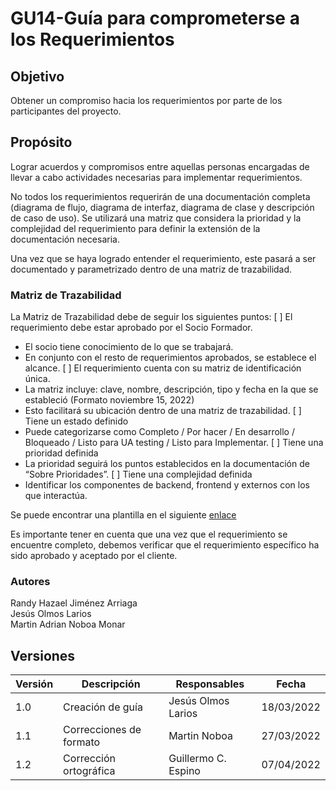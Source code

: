 # GU14-Guía para comprometerse a los Requerimientos


## Objetivo

Obtener un compromiso hacia los requerimientos por parte de los participantes del proyecto.

## Propósito

Lograr acuerdos y compromisos entre aquellas personas encargadas de llevar a cabo actividades necesarias para implementar requerimientos.

No todos los requerimientos requerirán de una documentación completa (diagrama de flujo, diagrama de interfaz, diagrama de clase y descripción de caso de uso). Se utilizará una  matriz que considera la prioridad y la complejidad del requerimiento para definir la extensión de la documentación necesaria.

Una vez que se haya logrado entender el requerimiento, este pasará a ser documentado y parametrizado dentro de una matriz de trazabilidad.



### Matriz de Trazabilidad

La Matriz de Trazabilidad debe de seguir los siguientes puntos:
[ ] El requerimiento debe estar aprobado por el Socio Formador.
- El socio tiene conocimiento de lo que se trabajará.
- En conjunto con el resto de requerimientos aprobados, se establece el alcance.
[ ] El requerimiento cuenta con su matriz de identificación única.
- La matriz incluye: clave, nombre, descripción, tipo y fecha en la que se estableció (Formato noviembre 15, 2022)	
- Esto facilitará su ubicación dentro de una matriz de trazabilidad.
[ ] Tiene un estado definido
- Puede categorizarse como Completo / Por hacer / En desarrollo / Bloqueado / Listo para UA testing / Listo para Implementar.
[ ] Tiene una prioridad definida 
- La prioridad seguirá los puntos establecidos en la documentación de “Sobre Prioridades”.
[ ] Tiene una complejidad definida
- Identificar los componentes de backend, frontend y externos con los que interactúa.

Se puede encontrar una plantilla en el siguiente [enlace](https://docs.google.com/spreadsheets/d/1fzVtNj_sg70hLxa0lR3XwFcB0ptDGkGWR44euACIPrM/edit?usp=sharing)

Es importante tener en cuenta que una vez que el requerimiento se encuentre completo, debemos verificar que el requerimiento específico ha sido aprobado y aceptado por el cliente.


### Autores
Randy Hazael Jiménez Arriaga  
Jesús Olmos Larios  
Martin Adrian Noboa Monar  


## Versiones

| Versión | Descripción             | Responsables   | Fecha      |
| ------- | ----------------------- | -------------- | ---------- |
| 1.0     | Creación de guía        | Jesús Olmos Larios | 18/03/2022 |
| 1.1     | Correcciones de formato | Martin Noboa | 27/03/2022 |
| 1.2     | Corrección ortográfica  | Guillermo C. Espino | 07/04/2022 |







